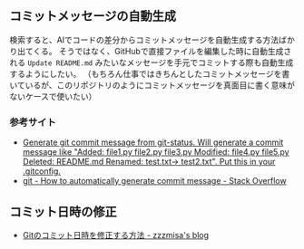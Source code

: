 ## コミットメッセージの自動生成
検索すると、AIでコードの差分からコミットメッセージを自動生成する方法ばかり出てくる。
そうではなく、GitHubで直接ファイルを編集した時に自動生成される `Update README.md` みたいなメッセージを手元でコミットする際も自動生成するようにしたい。
（もちろん仕事ではきちんとしたコミットメッセージを書いているが、このリポジトリのようにコミットメッセージを真面目に書く意味がないケースで使いたい）

### 参考サイト
- [Generate git commit message from git\-status\. Will generate a commit message like "Added: file1\.py file2\.py file3\.py Modified: file4\.py file5\.py Deleted: README\.md Renamed: test\.txt\-> test2\.txt"\. Put this in your \.gitconfig\.](https://gist.github.com/erikw/654386d35ecfdb0354cd2b71763f19ae)
- [git \- How to automatically generate commit message \- Stack Overflow](https://stackoverflow.com/questions/35010953/how-to-automatically-generate-commit-message)

## コミット日時の修正
- [Gitのコミット日時を修正する方法 \- zzzmisa's blog](https://blog.zzzmisa.com/git_commit_date/)
